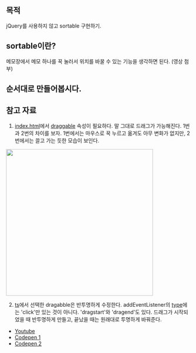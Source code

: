 ## 목적

jQuery를 사용하지 않고 sortable 구현하기.

## sortable이란?

메모장에서 메모 하나를 꾹 눌러서 위치를 바꿀 수 있는 기능을 생각하면 된다.
(영상 첨부)

## 순서대로 만들어봅시다.

## 참고 자료

1. [index.html](./index.html)에서 [draggable](https://developer.mozilla.org/ko/docs/Web/HTML/Global_attributes/draggable) 속성이 필요하다.
   말 그대로 드래그가 가능해진다. 1번과 2번의 차이를 보자. 1번에서는 마우스로 꾹 누르고 옮겨도 아무 변화가 없지만, 2번에서는 끌고 가는 듯한 모습이 보인다.

<img src="https://user-images.githubusercontent.com/64337152/150275515-38a56fb2-70ea-4490-9ec6-c4dc8c885a80.gif" width=400>

2. [ts](./src/sortable.ts)에서 선택한 dragabble은 반투명하게 수정한다.
   addEventListener의 [type](https://developer.mozilla.org/ko/docs/Web/Events)에는 'click'만 있는 것이 아니다. 'dragstart'와 'dragend'도 있다. 드래그가 시작되었을 때 반투명하게 만들고, 끝났을 때는 원래대로 투명하게 바꿔준다.

- [Youtube](https://www.youtube.com/watch?v=jfYWwQrtzzY)
- [Codepen 1](https://codepen.io/WebDevSimplified/pen/JjdveeV?ref=morioh.com&utm_source=morioh.com)
- [Codepen 2](https://codepen.io/vtno/pen/MXmpoy?editors=1111)
